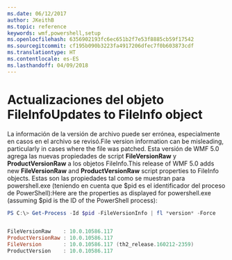 ```yaml
---
ms.date: 06/12/2017
author: JKeithB
ms.topic: reference
keywords: wmf,powershell,setup
ms.openlocfilehash: 6356902193fc6ec651b2f7e53f8885cb59f17542
ms.sourcegitcommit: cf195b090b3223fa4917206dfec7f0b603873cdf
ms.translationtype: HT
ms.contentlocale: es-ES
ms.lasthandoff: 04/09/2018
---
```

# <a name="updates-to-fileinfo-object"></a><span data-ttu-id="5ae29-102">Actualizaciones del objeto FileInfo</span><span class="sxs-lookup"><span data-stu-id="5ae29-102">Updates to FileInfo object</span></span>
<span data-ttu-id="5ae29-103">La información de la versión de archivo puede ser errónea, especialmente en casos en el archivo se revisó.</span><span class="sxs-lookup"><span data-stu-id="5ae29-103">File version information can be misleading, particularly in cases where the file was patched.</span></span> <span data-ttu-id="5ae29-104">Esta versión de WMF 5.0 agrega las nuevas propiedades de script **FileVersionRaw** y **ProductVersionRaw** a los objetos FileInfo.</span><span class="sxs-lookup"><span data-stu-id="5ae29-104">This release of WMF 5.0 adds new **FileVersionRaw** and **ProductVersionRaw** script properties to FileInfo objects.</span></span> <span data-ttu-id="5ae29-105">Estas son las propiedades tal como se muestran para powershell.exe (teniendo en cuenta que $pid es el identificador del proceso de PowerShell):</span><span class="sxs-lookup"><span data-stu-id="5ae29-105">Here are the properties as displayed for powershell.exe (assuming $pid is the ID of the PowerShell process):</span></span>

```powershell
PS C:\> Get-Process -Id $pid -FileVersionInfo | fl *version* -Force


FileVersionRaw    : 10.0.10586.117
ProductVersionRaw : 10.0.10586.117
FileVersion       : 10.0.10586.117 (th2_release.160212-2359)
ProductVersion    : 10.0.10586.117